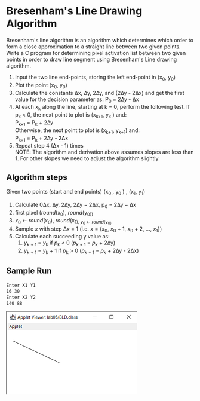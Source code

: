 # Bresenham's Line Drawing Algorithm

Bresenham's line algorithm is an algorithm which determines which order to form a close approximation to a straight line between two given points. Write a C program for determining pixel activation list between two given points in order to draw line segment using Bresenham's Line drawing algorithm.

1. Input the two line end-points, storing the left end-point in (x<sub>0</sub>, y<sub>0</sub>)
2. Plot the point (x<sub>0</sub>, y<sub>0</sub>)
3. Calculate the constants &#8710;x, &#8710;y, 2&#8710;y, and (2&#8710;y - 2&#8710;x) and get the first value for the decision
parameter as:
P<sub>0</sub> = 2&#8710;y - &#8710;x
4. At each x<sub>k</sub> along the line, starting at k = 0, perform the following test. If p<sub>k</sub> < 0, the next point to plot is (x<sub>k+1</sub>, y<sub>k</sub> ) and:  
P<sub>k+1</sub> = P<sub>k</sub> + 2&#8710;y  
Otherwise, the next point to plot is (x<sub>k+1</sub>, y<sub>k+1</sub>) and:  
P<sub>k+1</sub> = P<sub>k</sub> + 2&#8710;y - 2&#8710;x
5. Repeat step 4 (&#8710;x - 1) times  
NOTE: The algorithm and derivation above assumes slopes are less than 1. For other slopes we need to adjust the algorithm slightly

## Algorithm steps
Given two points (start and end points) (x<sub>0</sub> , y<sub>0</sub> ) , (x<sub>1</sub>, y<sub>1</sub>)
1. Calculate 0&#8710;x, &#8710;y, 2&#8710;y, 2&#8710;y − 2&#8710;x, p<sub>0</sub> = 2&#8710;y − &#8710;x
1. first pixel (*round*(x<sub>0</sub>), *round*(y<sub>0))
1. *x*<sub>0</sub> &larr; *round*(x<sub>0</sub>), *round*(x<sub>1), *y*<sub>0</sub> &larr; *round*(y<sub>0)
1. Sample *x* with step &#8710;*x* = 1 (i.e. *x* = {*x*<sub>0</sub>, *x*<sub>0</sub> + 1, *x*<sub>0</sub> + 2, ..., *x*<sub>1</sub>})
1. Calculate each succeeding y value as:
    1. *y*<sub>k + 1</sub> = *y*<sub>k</sub> if *p*<sub>k</sub> < 0 (*p*<sub>k + 1</sub> = *p*<sub>k</sub> + 2&#8710;y)
    1. *y*<sub>k + 1</sub> = *y*<sub>k</sub> + 1 if *p*<sub>k</sub> > 0 (*p*<sub>k + 1</sub> = *p*<sub>k</sub> + 2&#8710;y -  2&#8710;x)

## Sample Run

```
Enter X1 Y1
16 30
Enter X2 Y2
140 88
```

![Applet Bresenham's Line Drawing Algorithm](/screen-shots/lab05/bld.png)

